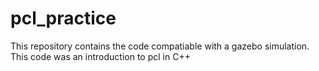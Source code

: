 # pcl_practice

This repository contains the code compatiable with a gazebo simulation. This code was an introduction to pcl in C++
